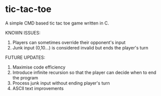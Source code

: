# tic-tac-toe
A simple CMD based tic tac toe game written in C.

KNOWN ISSUES:

1. Players can sometimes override their opponent's input
2. Junk input (0,10...) is considered invalid but ends the player's turn

FUTURE UPDATES:

1. Maximise code efficiency
2. Introduce infinite recursion so that the player can decide when to end the program
3. Process junk input without ending player's turn
4. ASCII text improvements
